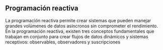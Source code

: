 ## Programación reactiva 
 La programación reactiva permite crear sistemas que pueden manejar grandes volúmenes de datos asíncronos sin comprometer el rendimiento.
 En la programación reactiva, existen tres conceptos fundamentales que trabajan en conjunto para crear flujos de datos dinámicos y sistemas receptivos: observables, observadores y suscripciones
